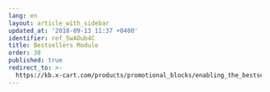 ```yaml
---
lang: en
layout: article_with_sidebar
updated_at: '2018-09-13 11:37 +0400'
identifier: ref_5wAOub4C
title: Bestsellers Module
order: 38
published: true
redirect_to: >-
  https://kb.x-cart.com/products/promotional_blocks/enabling_the_bestsellers_block.html
---
```

